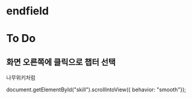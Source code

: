 # endfield

# To Do
## 화면 오른쪽에 클릭으로 챕터 선택
나무위키처럼

document.getElementById("skill").scrollIntoView({ behavior: "smooth"});
